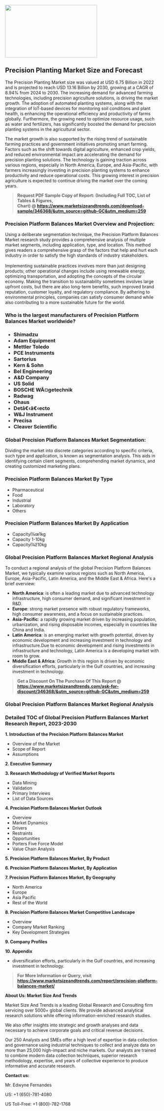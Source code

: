 <p><img class="alignnone size-medium wp-image-20088" src="https://ffe5etoiles.com/wp-content/uploads/2024/12/MST1-300x171.png" alt="" width="300" height="171" /></p><h2>Precision Planting Market Size and Forecast</h2><p>The Precision Planting Market size was valued at USD 6.75 Billion in 2022 and is projected to reach USD 13.16 Billion by 2030, growing at a CAGR of 8.94% from 2024 to 2030. The increasing demand for advanced farming technologies, including precision agriculture solutions, is driving the market growth. The adoption of automated planting systems, along with the integration of IoT-based devices for monitoring soil conditions and plant health, is enhancing the operational efficiency and productivity of farms globally. Furthermore, the growing need to optimize resource usage, such as water and fertilizers, has significantly boosted the demand for precision planting systems in the agricultural sector.</p><p>The market growth is also supported by the rising trend of sustainable farming practices and government initiatives promoting smart farming. Factors such as the shift towards digital agriculture, enhanced crop yields, and reduced environmental impact are accelerating the demand for precision planting solutions. The technology is gaining traction across various regions, especially in North America, Europe, and Asia-Pacific, with farmers increasingly investing in precision planting systems to enhance productivity and reduce operational costs. This growing interest in precision agriculture is expected to continue driving the market over the coming years.</p></p><blockquote id="" class=""><strong>Request PDF Sample Copy of Report: (Including Full TOC, List of Tables &amp; Figures, Chart)&nbsp;@&nbsp;<strong><a href="https://www.marketsizeandtrends.com/download-sample/346368/&utm_source=github-GC&utm_medium=259" target="_blank">https://www.marketsizeandtrends.com/download-sample/346368/&utm_source=github-GC&utm_medium=259</a></strong></strong></blockquote><h3 id="" class="">Precision Platform Balances Market&nbsp;Overview and Projection:</h3><p id="" class="">Using a deliberate segmentation technique, the Precision Platform Balances Market research study provides a comprehensive analysis of multiple market segments, including application, type, and location. This method gives readers a comprehensive grasp of the factors that help and hurt each industry in order to satisfy the high standards of industry stakeholders. <br /> <br />Implementing sustainable practices involves more than just designing products; other operational changes include using renewable energy, optimizing transportation, and adopting the concepts of the circular economy. Making the transition to sustainability sometimes involves large upfront costs, but there are also long-term benefits, such improved brand reputation, customer loyalty, and regulatory compliance. By adhering to environmental principles, companies can satisfy consumer demand while also contributing to a more sustainable future for the world.</p><h3 id="" class="">Who is the largest manufacturers of&nbsp;Precision Platform Balances Market worldwide?</h3><h3 class=""><p><ul><li>Shimadzu </li><li> Adam Equipment </li><li> Mettler Toledo </li><li> PCE Instruments </li><li> Sartorius </li><li> Kern & Sohn </li><li> Bel Engineering </li><li> A&D Company </li><li> US Solid </li><li> BOSCHE WÃ¤getechnik </li><li> Radwag </li><li> Ohaus </li><li> Detâ€‹â€‹ecto </li><li> W&J Instrument </li><li> Precisa </li><li> Cleaver Scientific</li></ul></p></h3><h3 id="" class="">Global&nbsp;Precision Platform Balances Market Segmentation:</h3><p id="" class="">Dividing the market into discrete categories according to specific criteria, such type and application, is known as segmentation analysis. This aids in identifying certain client segments, comprehending market dynamics, and creating customized marketing plans.</p><h3 id="" class="">Precision Platform Balances Market&nbsp;By Type</h3><p><p><ul><li>Pharmaceutical</li><li> Food</li><li> Industrial</li><li> Laboratory</li><li> Others</p></li></ul></p></p><h3 id="" class="">Precision Platform Balances Market&nbsp;By Application</h3><p class=""><p><ul><li>Capacityï¼œ1kg</li><li> Capacity 1-10kg</li><li> Capacityï¼ž10kg</li></ul></p></p><h3 id="" class="">Global Precision Platform Balances Market Regional Analysis</h3><p id="" class="">To conduct a regional analysis of the global Precision Platform Balances Market, we typically examine various regions such as North America, Europe, Asia-Pacific, Latin America, and the Middle East &amp; Africa. Here's a brief overview:</p><ul><li><strong>North America</strong>: is often a leading market due to advanced technology infrastructure, high consumer demand, and significant investment in R&amp;D.</li><li><strong>Europe</strong>: strong market presence with robust regulatory frameworks, high consumer awareness, and a focus on sustainable practices.</li><li><strong>Asia-Pacific</strong>: a rapidly growing market driven by increasing population, urbanization, and rising disposable incomes, especially in countries like China and India.</li><li><strong>Latin America</strong>: is an emerging market with growth potential, driven by economic development and increasing investment in technology and infrastructure.Due to economic development and rising investments in infrastructure and technology, Latin America is a developing market with room to grow.</li><li><strong>Middle East &amp; Africa</strong>: Growth in this region is driven by economic diversification efforts, particularly in the Gulf countries, and increasing investment in technology.</li></ul><blockquote id="" class=""><strong>Get a Discount On The Purchase Of This Report @ <strong><a href="https://www.marketsizeandtrends.com/ask-for-discount/346368/&utm_source=github-GC&utm_medium=259" target="_blank">https://www.marketsizeandtrends.com/ask-for-discount/346368/&utm_source=github-GC&utm_medium=259</a></strong></strong></blockquote><h3 id="" class="">Global Precision Platform Balances Market Regional Analysis</h3><h3 id="" class="">Detailed TOC of Global Precision Platform Balances Market Research Report, 2023-2030</h3><p id="" class=""><strong>1. Introduction of the Precision Platform Balances Market</strong></p><ul><li>Overview of the Market</li><li>Scope of Report</li><li>Assumptions</li></ul><p id="" class=""><strong>2. Executive Summary</strong></p><p id="" class=""><strong>3. Research Methodology of Verified Market Reports</strong></p><ul><li>Data Mining</li><li>Validation</li><li>Primary Interviews</li><li>List of Data Sources</li></ul><p id="" class=""><strong>4. Precision Platform Balances Market Outlook</strong></p><ul><li>Overview</li><li>Market Dynamics</li><li>Drivers</li><li>Restraints</li><li>Opportunities</li><li>Porters Five Force Model</li><li>Value Chain Analysis</li></ul><p id="" class=""><strong>5. Precision Platform Balances Market, By Product</strong></p><p id="" class=""><strong>6. Precision Platform Balances Market, By Application</strong></p><p id="" class=""><strong>7. Precision Platform Balances Market, By Geography</strong></p><ul><li>North America</li><li>Europe</li><li>Asia Pacific</li><li>Rest of the World</li></ul><p id="" class=""><strong>8. Precision Platform Balances Market Competitive Landscape</strong></p><ul><li>Overview</li><li>Company Market Ranking</li><li>Key Development Strategies</li></ul><p id="" class=""><strong>9. Company Profiles</strong></p><p id="" class=""><strong>10. Appendix</strong></p><ul><li>diversification efforts, particularly in the Gulf countries, and increasing investment in technology.</li></ul><blockquote id="" class=""><strong>For More Information or Query, visit <strong><strong><a href="https://www.marketsizeandtrends.com/report/precision-platform-balances-market/" target="_blank">https://www.marketsizeandtrends.com/report/precision-platform-balances-market/</a></strong></strong></strong></blockquote><p id="" class=""><strong>About Us: Market Size And Trends</strong></p><p id="" class="">Market Size And Trends is a leading Global Research and Consulting firm servicing over 5000+ global clients. We provide advanced analytical research solutions while offering information-enriched research studies.</p><p id="" class="">We also offer insights into strategic and growth analyses and data necessary to achieve corporate goals and critical revenue decisions.</p><p id="" class="">Our 250 Analysts and SMEs offer a high level of expertise in data collection and governance using industrial techniques to collect and analyze data on more than 25,000 high-impact and niche markets. Our analysts are trained to combine modern data collection techniques, superior research methodology, expertise, and years of collective experience to produce informative and accurate research.</p><p id="" class=""><strong>Contact us:</strong></p><p id="" class="">Mr. Edwyne Fernandes</p><p id="" class="">US: +1 (650)-781-4080</p><p id="" class="">US Toll-Free: +1 (800)-782-1768</p>
